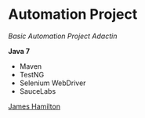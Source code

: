 # Automation Project 

*Basic Automation Project Adactin*

**Java 7**

* Maven
* TestNG
* Selenium WebDriver
* SauceLabs 

[James Hamilton](jameshamilton9878@comcast.net)
